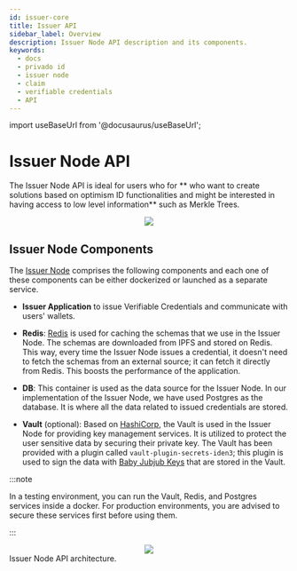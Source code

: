 ```yaml
---
id: issuer-core
title: Issuer API
sidebar_label: Overview
description: Issuer Node API description and its components.
keywords:
  - docs
  - privado id
  - issuer node
  - claim
  - verifiable credentials
  - API
---
```


import useBaseUrl from '@docusaurus/useBaseUrl';

# Issuer Node API

The Issuer Node API is ideal for users who for ** who want to create solutions based on optimism ID functionalities and might be interested in having access to low level information** such as Merkle Trees.

<div align="center">
<img src= {useBaseUrl("img/3001-v2.png")} align="center" />
</div>

## Issuer Node Components

The [Issuer Node](https://github.com/optimismID/issuer-node) comprises the following components and each one of these components can be either dockerized or launched as a separate service.

- **Issuer Application** to issue Verifiable Credentials and communicate with users' wallets.

- **Redis**: [Redis](https://redis.io/) is used for caching the schemas that we use in the Issuer Node. The schemas are downloaded from IPFS and stored on Redis. This way, every time the Issuer Node issues a credential, it doesn't need to fetch the schemas from an external source; it can fetch it directly from Redis. This boosts the performance of the application.

- **DB**: This container is used as the data source for the Issuer Node. In our implementation of the Issuer Node, we have used Postgres as the database. It is where all the data related to issued credentials are stored.

- **Vault** (optional): Based on [HashiCorp](https://www.hashicorp.com/), the Vault is used in the Issuer Node for providing key management services. It is utilized to protect the user sensitive data by securing their private key. The Vault has been provided with a plugin called `vault-plugin-secrets-iden3`; this plugin is used to sign the data with <a href="https://docs.iden3.io/getting-started/babyjubjub/" target="_blank">Baby Jubjub Keys</a> that are stored in the Vault.


:::note

In a testing environment, you can run the Vault, Redis, and Postgres services inside a docker. For production environments, you are advised to secure these services first before using them.

:::

<div align="center">
<img src= {useBaseUrl("img/issuer-node-architecture.png")} align="center" />
</div>
Issuer Node API architecture.
